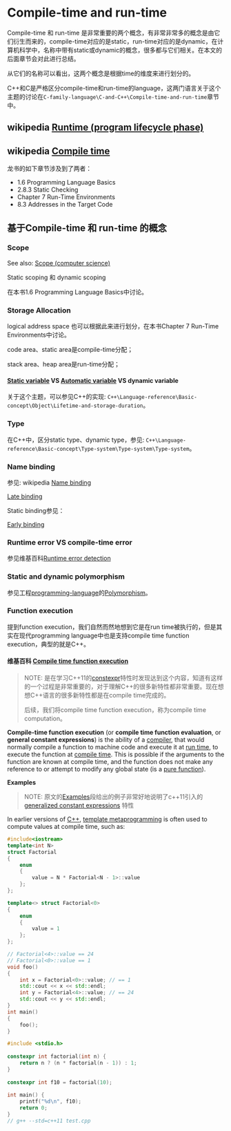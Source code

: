 # Compile-time and run-time

Compile-time 和 run-time 是非常重要的两个概念，有非常非常多的概念是由它们衍生而来的，compile-time对应的是static，run-time对应的是dynamic，在计算机科学中，名称中带有static或dynamic的概念，很多都与它们相关。在本文的后面章节会对此进行总结。

从它们的名称可以看出，这两个概念是根据time的维度来进行划分的。

C++和C是严格区分compile-time和run-time的language，这两门语言关于这个主题的讨论在`C-family-language\C-and-C++\Compile-time-and-run-time`章节中。

## wikipedia [Runtime (program lifecycle phase)](https://en.wikipedia.org/wiki/Runtime_(program_lifecycle_phase))

## wikipedia [Compile time](https://en.wikipedia.org/wiki/Compile_time)

龙书的如下章节涉及到了两者：

- 1.6 Programming Language Basics
- 2.8.3 Static Checking
- Chapter 7 Run-Time Environments
- 8.3 Addresses in the Target Code



## 基于Compile-time 和 run-time 的概念

### Scope

See also: [Scope (computer science)](https://en.wikipedia.org/wiki/Scope_(computer_science))

Static scoping 和 dynamic scoping 

在本书1.6 Programming Language Basics中讨论。



### Storage Allocation

logical address space 也可以根据此来进行划分，在本书Chapter 7 Run-Time Environments中讨论。

code area、static area是compile-time分配；

stack area、heap area是run-time分配；



#### [Static variable](https://en.wikipedia.org/wiki/Static_variable) VS [Automatic variable](https://en.wikipedia.org/wiki/Automatic_variable) VS dynamic variable

关于这个主题，可以参见C++的实现: `C++\Language-reference\Basic-concept\Object\Lifetime-and-storage-duration`。

### Type

在C++中，区分static type、dynamic type，参见: `C++\Language-reference\Basic-concept\Type-system\Type-system\Type-system`。

### Name binding

参见: wikipedia [Name binding](https://en.wikipedia.org/wiki/Name_binding) 

[Late binding](https://en.wikipedia.org/wiki/Late_binding)

Static binding参见：

[Early binding](https://en.wikipedia.org/wiki/Ad_hoc_polymorphism#Early_binding)



### Runtime error VS compile-time error 

参见维基百科[Runtime error detection](https://en.wikipedia.org/wiki/Runtime_error_detection)



### Static and dynamic polymorphism

参见工程[programming-language](https://dengking.github.io/programming-language/)的[Polymorphism](https://dengking.github.io/programming-language/Theory/Programming-paradigm/Object-oriented-programming/Polymorphism/index.md)。



### Function execution

提到function execution，我们自然而然地想到它是在run time被执行的，但是其实在现代programming language中也是支持compile time function execution，典型的就是C++。

#### 维基百科 [Compile time function execution](https://en.wikipedia.org/wiki/Compile_time_function_execution)

> NOTE: 是在学习C++11的[constexpr](https://en.wikipedia.org/wiki/C++11#constexpr_%E2%80%93_Generalized_constant_expressions)特性时发现达到这个内容，知道有这样的一个过程是非常重要的，对于理解C++的很多新特性都非常重要。现在想想C++语言的很多新特性都是在compile time完成的。
>
> 后续，我们将compile time function execution，称为compile time computation。

**Compile-time function execution** (or **compile time function evaluation**, or **general constant expressions**) is the ability of a [compiler](https://infogalactic.com/info/Compiler), that would normally compile a function to machine code and execute it at [run time](https://infogalactic.com/info/Run_time_(program_lifecycle_phase)), to execute the function at [compile time](https://infogalactic.com/info/Compile_time). This is possible if the arguments to the function are known at compile time, and the function does not make any reference to or attempt to modify any global state (is a [pure function](https://infogalactic.com/info/Pure_function)).

**Examples**

> NOTE: 原文的[Examples](https://en.wikipedia.org/wiki/Compile_time_function_execution#Examples)段给出的例子非常好地说明了c++11引入的 [generalized constant expressions](https://en.wikipedia.org/wiki/C%2B%2B11#constexpr_–_Generalized_constant_expressions)  特性

In earlier versions of [C++](https://infogalactic.com/info/C%2B%2B), [template metaprogramming](https://infogalactic.com/info/Template_metaprogramming) is often used to compute values at compile time, such as:

```C++
#include<iostream>
template<int N>
struct Factorial
{
	enum
	{
		value = N * Factorial<N - 1>::value
	};
};

template<> struct Factorial<0>
{
	enum
	{
		value = 1
	};
};

// Factorial<4>::value == 24
// Factorial<0>::value == 1
void foo()
{
	int x = Factorial<0>::value; // == 1
	std::cout << x << std::endl;
	int y = Factorial<4>::value; // == 24
	std::cout << y << std::endl;
}
int main()
{
	foo();
}

```



```C++
#include <stdio.h>
 
constexpr int factorial(int n) {
    return n ? (n * factorial(n - 1)) : 1;
}
 
constexpr int f10 = factorial(10);
 
int main() {
    printf("%d\n", f10);
    return 0;
}
// g++ --std=c++11 test.cpp

```

